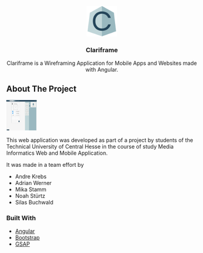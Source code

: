 

<!-- PROJECT LOGO -->
<br />
<div align="center">
  <a href="https://github.com/mikastamm/Clariframi">
    <img src="images/logo.png" alt="Logo" width="80" height="80">
  </a>

  <h3 align="center">Clariframe</h3>

  <p align="center">
    Clariframe is a Wireframing Application for Mobile Apps and Websites made with Angular.
  </p>
</div>






<!-- ABOUT THE PROJECT -->
## About The Project

<img src="images/application.jpg" alt="Logo" width="80" height="80">

This web application was developed as part of a project by students of the Technical University of Central Hesse in the course of study Media Informatics Web and Mobile Application.

It was made in a team effort by 
* Andre Krebs   
* Adrian Werner 
* Mika Stamm    
* Noah Stürtz   
* Silas Buchwald




### Built With
* [Angular](https://angular.io/)
* [Bootstrap](https://getbootstrap.com)
* [GSAP](https://greensock.com/gsap/)



[product-screenshot]: images/into.jpg
